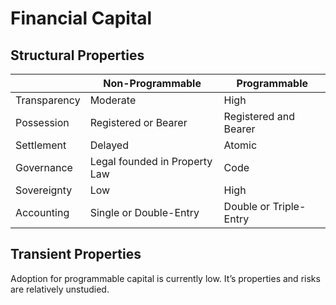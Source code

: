 
# Financial Capital

## Structural Properties

|              | Non-Programmable              | Programmable           |
|--------------|-------------------------------|------------------------|
| Transparency | Moderate                      | High                   |
| Possession   | Registered or Bearer          | Registered and Bearer  |
| Settlement   | Delayed                       | Atomic                 |
| Governance   | Legal founded in Property Law | Code                   |
| Sovereignty  | Low                           | High                   |
| Accounting   | Single or Double-Entry        | Double or Triple-Entry |

## Transient Properties

Adoption for programmable capital is currently low. It’s properties and risks are relatively unstudied. 
